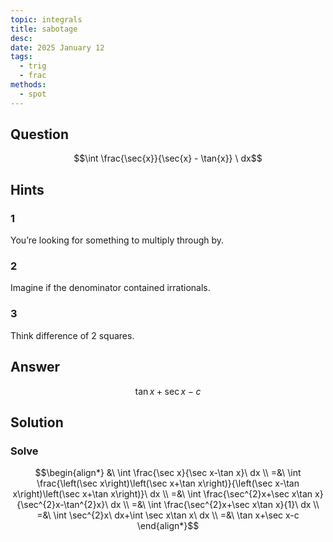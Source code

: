 ```yaml
---
topic: integrals
title: sabotage
desc: 
date: 2025 January 12
tags:
  - trig
  - frac
methods:
  - spot
---
```



## Question
```math
\int
  \frac{\sec{x}}{\sec{x} - \tan{x}}
\ dx
```


## Hints

### 1
You’re looking for something to multiply through by.

### 2
Imagine if the denominator contained irrationals.

### 3
Think difference of 2 squares.


## Answer
```math
\tan{x} + \sec{x} - c
```


## Solution

### Solve
```math
\begin{align*}
  &\ \int \frac{\sec x}{\sec x-\tan x}\ dx
  \\ =&\ \int \frac{\left(\sec x\right)\left(\sec x+\tan x\right)}{\left(\sec x-\tan x\right)\left(\sec x+\tan x\right)}\ dx
  \\ =&\ \int \frac{\sec^{2}x+\sec x\tan x}{\sec^{2}x-\tan^{2}x}\ dx
  \\ =&\ \int \frac{\sec^{2}x+\sec x\tan x}{1}\ dx
  \\ =&\ \int \sec^{2}x\ dx+\int \sec x\tan x\ dx
  \\ =&\ \tan x+\sec x-c
\end{align*}
```
